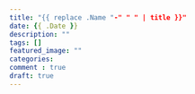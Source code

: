 ```yaml
---
title: "{{ replace .Name "-" " " | title }}"
date: {{ .Date }}
description: ""
tags: []
featured_image: ""
categories: 
comment : true
draft: true
---
```


